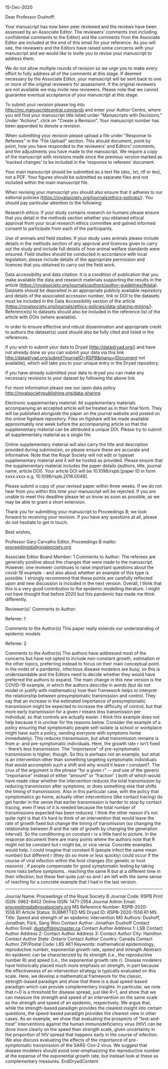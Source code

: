 


15-Dec-2020

Dear Professor Dushoff:

Your manuscript has now been peer reviewed and the reviews have been assessed by an Associate Editor. The reviewers’ comments (not including confidential comments to the Editor) and the comments from the Associate Editor are included at the end of this email for your reference. As you will see, the reviewers and the Editors have raised some concerns with your manuscript and we would like to invite you to revise your manuscript to address them.

We do not allow multiple rounds of revision so we urge you to make every effort to fully address all of the comments at this stage. If deemed necessary by the Associate Editor, your manuscript will be sent back to one or more of the original reviewers for assessment. If the original reviewers are not available we may invite new reviewers. Please note that we cannot guarantee eventual acceptance of your manuscript at this stage.

To submit your revision please log into http://mc.manuscriptcentral.com/prsb and enter your Author Centre, where you will find your manuscript title listed under "Manuscripts with Decisions." Under "Actions”, click on "Create a Revision”. Your manuscript number has been appended to denote a revision.

When submitting your revision please upload a file under "Response to Referees" in the "File Upload" section. This should document, point by point, how you have responded to the reviewers’ and Editors’ comments, and the adjustments you have made to the manuscript. We require a copy of the manuscript with revisions made since the previous version marked as ‘tracked changes’ to be included in the ‘response to referees’ document.

Your main manuscript should be submitted as a text file (doc, txt, rtf or tex), not a PDF. Your figures should be submitted as separate files and not included within the main manuscript file.

When revising your manuscript you should also ensure that it adheres to our editorial policies (https://royalsociety.org/journals/ethics-policies/). You should pay particular attention to the following:

Research ethics:
If your study contains research on humans please ensure that you detail in the methods section whether you obtained ethical approval from your local research ethics committee and gained informed consent to participate from each of the participants.

Use of animals and field studies:
If your study uses animals please include details in the methods section of any approval and licences given to carry out the study and include full details of how animal welfare standards were ensured. Field studies should be conducted in accordance with local legislation; please include details of the appropriate permission and licences that you obtained to carry out the field work.

Data accessibility and data citation:
It is a condition of publication that you make available the data and research materials supporting the results in the article (https://royalsociety.org/journals/authors/author-guidelines/#data). Datasets should be deposited in an appropriate publicly available repository and details of the associated accession number, link or DOI to the datasets must be included in the Data Accessibility section of the article (https://royalsociety.org/journals/ethics-policies/data-sharing-mining/). Reference(s) to datasets should also be included in the reference list of the article with DOIs (where available).

In order to ensure effective and robust dissemination and appropriate credit to authors the dataset(s) used should also be fully cited and listed in the references.

If you wish to submit your data to Dryad (http://datadryad.org/) and have not already done so you can submit your data via this link http://datadryad.org/submit?journalID=RSPB&manu=(Document not available), which will take you to your unique entry in the Dryad repository.

If you have already submitted your data to dryad you can make any necessary revisions to your dataset by following the above link.

For more information please see our open data policy http://royalsocietypublishing.org/data-sharing.

Electronic supplementary material:
All supplementary materials accompanying an accepted article will be treated as in their final form. They will be published alongside the paper on the journal website and posted on the online figshare repository. Files on figshare will be made available approximately one week before the accompanying article so that the supplementary material can be attributed a unique DOI. Please try to submit all supplementary material as a single file.


Online supplementary material will also carry the title and description provided during submission, so please ensure these are accurate and informative. Note that the Royal Society will not edit or typeset supplementary material and it will be hosted as provided. Please ensure that the supplementary material includes the paper details (authors, title, journal name, article DOI). Your article DOI will be 10.1098/rspb.[paper ID in form xxxx.xxxx e.g. 10.1098/rspb.2016.0049].


Please submit a copy of your revised paper within three weeks. If we do not hear from you within this time your manuscript will be rejected. If you are unable to meet this deadline please let us know as soon as possible, as we may be able to grant a short extension.

Thank you for submitting your manuscript to Proceedings B; we look forward to receiving your revision. If you have any questions at all, please do not hesitate to get in touch.


Best wishes,


Professor Gary Carvalho
Editor, Proceedings B
mailto: proceedingsb@royalsociety.org

Associate Editor
Board Member: 1
Comments to Author:
The referees are generally positive about the changes that were made to the manuscript. However, one reviewer continues to raise important questions about the covid-19 example - and also about whether an example of this type is possible. I strongly recommend that these points are carefully reflected upon and new discussion is included in the next version. Overall, I think that this is a very good contribution to the epidemic modelling literature. I might not have thought that before 2020 but this pandemic has made me think differently.


Reviewer(s)' Comments to Author:

Referee: 1

Comments to the Author(s)
This paper really extends our understanding of epidemic models

Referee: 2

Comments to the Author(s)
The authors have addressed most of the concerns but have not opted to include non-constant growth, estimation or the other topics, preferring instead to focus on their main conceptual point. in the midst of a pandemic, infectious disease modelers are busy, so this is understandable and the Editors need to decide whether they would have preferred the authors to expand.
The main change in this new version is the COVID-19 example, in which the authors describe in words (but do not model or justify with mathematics) how their framework helps to interpret the relationship between presymptomatic transmission and control. They say that an increase in the estimated importance of presymptomatic transmission might be expected to increase the difficulty of control, but that more early transmission for a given r means less transmission per individual, so that controls are actually easier. I think this example does not help because it is unclear for the reasons below.
Consider the example of a policy ensuring that symptomatic people self-isolate (a school or workplace might have such a policy, sending everyone with symptoms home immediately). This reduces transmission, but what transmission remains is from  a- and pre-symptomatic individuals. Here, the growth rate r isn’t fixed - there’s less transmission. The “importance” of pre-symptomatic transmission is higher, though. So this is perhaps not an example, but what is an intervention other than something targeting symptomatic individuals that would accomplish such a shift and why would it leave r constant?.
The crux of the argument is the phrase “for a given r” -- and use of the generic “importance” instead of either “amount” or “fraction” ( both of which would have made clear whether the intervention reduces the total transmission by reducing transmission after symptoms, or does something else that shifts the timing of transmission). Also in this particular case, with the policy that symptomatics go home, actually other interventions (like contact tracing) do get harder in the sense that earlier transmission is harder to stop by contact tracing, even if less of it is needed because the total number of transmissions expected has been reduced.
I think the other reason it’s not quite right is that it’s hard to think of an intervention that would leave the rate of growth fixed but change the timing of transmission (so changing the relationship between R and the rate of growth by changing the generation interval). So the conditioning on constant r is a little hard to picture.
In the response document there are many points where the authors note that R might not be constant but r might be, or vice versa. Concrete examples would help. I could imagine that constant R (people infect the same mean number) but different r (they do so more or less quickly) could occur if the course of viral infection within the host changes (for genetic or host reasons) ; if people compensate for good symptomatic testing by taking more risks before symptoms.. reaching the same R but at a different time in their infection; but these feel quite just-so and I am left with the same sense of reaching for a concrete example that I had in the last version.

**********************************************
Journal Name: Proceedings of the Royal Society B
Journal Code: RSPB
Print ISSN: 0962-8452
Online ISSN: 1471-2954
Journal Admin Email: proceedingsb@royalsociety.org
MS Reference Number: RSPB-2020-1556.R1
Article Status: SUBMITTED
MS Dryad ID: RSPB-2020-1556.R1
MS Title: Speed and strength of an epidemic intervention
MS Authors: Dushoff, Jonathan; Park, Sang Woo
Contact Author: Jonathan Dushoff
Contact Author Email: dushoff@mcmaster.ca
Contact Author Address 1: LSB
Contact Author Address 2:
Contact Author Address 3:
Contact Author City: Hamilton
Contact Author State: Ontario
Contact Author Country: Canada
Contact Author ZIP/Postal Code: L8S 4K1
Keywords: mathematical epidemiology, reproductive number, exponential growth rate, speed and strength
Abstract: An epidemic can be characterized by its strength (i.e., the reproductive number R) and speed (i.e., the exponential growth rate r). Disease modelers have historically placed much more emphasis on strength, in part because the effectiveness of an intervention strategy is typically evaluated on this scale.   Here, we develop a mathematical framework for the classic, strength-based paradigm and show that there is a dual speed-based paradigm which can provide complementary insights. In particular, we note that r=0 is a threshold for disease spread, just like R=1, and show that we can measure the strength and speed of an intervention on the same scale as the strength and speed of an epidemic, respectively. We argue that, while the strength-based paradigm provides the clearest insight into certain questions, the speed-based paradigm provides the clearest view in other cases. As an example, we show that evaluating the prospects of “test-and-treat” interventions against the human immunodeficiency virus (HIV) can be done more clearly on the speed than strength scale, given uncertainty in the proportion of HIV spread that happens early in the course of infection.  We also discuss evaluating the effects of the importance of pre-symptomatic transmission of the SARS-Cov-2 virus. We suggest that disease modelers should avoid over-emphasizing the reproductive number at the expense of the exponential growth rate, but instead look at these as complementary measures.
EndDryadContent


